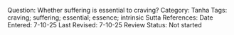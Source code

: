 Question: Whether suffering is essential to craving?
Category: Tanha<!-- add diacritics -->
Tags: craving; suffering; essential; essence; intrinsic
Sutta References:
Date Entered: 7-10-25
Last Revised: 7-10-25
Review Status: Not started

<!-- Question -->
<!-- # Whether...? -->

<!-- In Brief -->
<!-- Yes/No. It is this way. It is not this way. -->

<!-- In Full -->